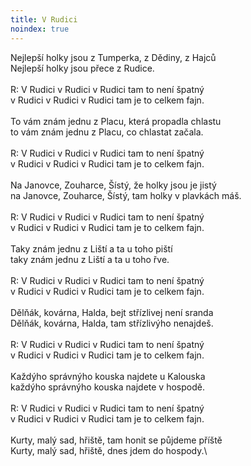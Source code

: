 ```yaml
---
title: V Rudici
noindex: true
---
```


Nejlepší holky jsou z Tumperka, z Dědiny, z Hajců\
Nejlepší holky jsou přece z Rudice.\
\
R: V Rudici v Rudici v Rudici tam to není špatný\
v Rudici v Rudici v Rudici tam je to celkem fajn.\
\
To vám znám jednu z Placu, která propadla chlastu\
to vám znám jednu z Placu, co chlastat začala.\
\
R: V Rudici v Rudici v Rudici tam to není špatný\
v Rudici v Rudici v Rudici tam je to celkem fajn.\
\
Na Janovce, Zouharce, Šístý, že holky jsou je jistý\
na Janovce, Zouharce, Šístý, tam holky v plavkách máš.\
\
R: V Rudici v Rudici v Rudici tam to není špatný\
v Rudici v Rudici v Rudici tam je to celkem fajn.\
\
Taky znám jednu z Liští a ta u toho piští\
taky znám jednu z Liští a ta u toho řve.\
\
R: V Rudici v Rudici v Rudici tam to není špatný\
v Rudici v Rudici v Rudici tam je to celkem fajn.\
\
Dělňák, kovárna, Halda, bejt střízlivej není sranda\
Dělňák, kovárna, Halda, tam střízlivýho nenajdeš.\
\
R: V Rudici v Rudici v Rudici tam to není špatný\
v Rudici v Rudici v Rudici tam je to celkem fajn.\
\
Každýho správnýho kouska najdete u Kalouska\
každýho správnýho kouska najdete v hospodě.\
\
R: V Rudici v Rudici v Rudici tam to není špatný\
v Rudici v Rudici v Rudici tam je to celkem fajn.\
\
Kurty, malý sad, hřiště, tam honit se půjdeme příště\
Kurty, malý sad, hřiště, dnes jdem do hospody.\